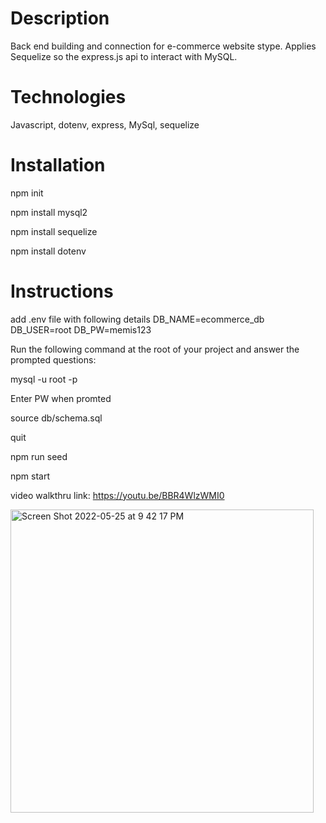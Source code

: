 # Description 
Back end building and connection for e-commerce website stype. Applies Sequelize so the express.js api to interact with MySQL. 

# Technologies 
Javascript, dotenv, express, MySql, sequelize 

# Installation
npm init

npm install mysql2

npm install sequelize

npm install dotenv

# Instructions 
add .env file with following details 
DB_NAME=ecommerce_db
DB_USER=root 
DB_PW=memis123

Run the following command at the root of your project and answer the prompted questions:

mysql -u root -p

Enter PW when promted

source db/schema.sql

quit

npm run seed

npm start

video walkthru link: https://youtu.be/BBR4WlzWMI0







<img width="485" alt="Screen Shot 2022-05-25 at 9 42 17 PM" src="https://user-images.githubusercontent.com/92823953/170404693-8d2b29d3-2a06-4661-b4b2-dc7961b4bfb4.png">
